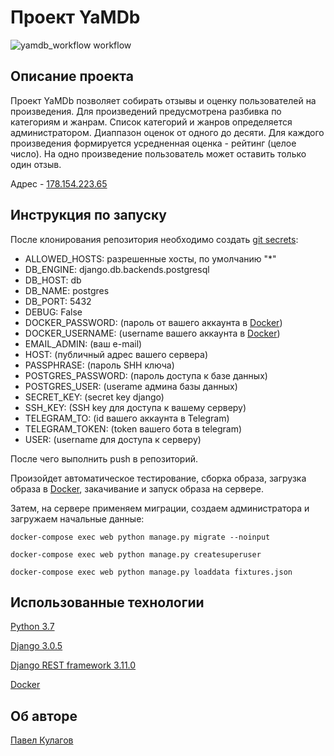 # Проект YaMDb
![yamdb_workflow workflow](https://github.com/kulagov/yamdb_final/actions/workflows/yamdb_workflow.yml/badge.svg)

## Описание проекта
Проект YaMDb позволяет собирать отзывы и оценку пользователей на произведения. Для произведений предусмотрена разбивка по категориям и жанрам. Список категорий и жанров определяется администратором. Диаппазон оценок от одного до десяти. Для каждого произведения формируется усредненная оценка - рейтинг (целое число). На одно произведение пользователь может оставить только один отзыв.

Адрес - [178.154.223.65]

## Инструкция по запуску
После клонирования репозитория необходимо создать [git secrets]:

 - ALLOWED_HOSTS: разрешенные хосты, по умолчанию "*"
 - DB_ENGINE: django.db.backends.postgresql
 - DB_HOST: db
 - DB_NAME: postgres
 - DB_PORT: 5432
 - DEBUG: False
 - DOCKER_PASSWORD: (пароль от вашего аккаунта в [Docker])
 - DOCKER_USERNAME: (username вашего аккаунта в [Docker])
 - EMAIL_ADMIN: (ваш e-mail)
 - HOST: (публичный адрес вашего сервера)
 - PASSPHRASE: (пароль SHH ключа)
 - POSTGRES_PASSWORD: (пароль доступа к базе данных)
 - POSTGRES_USER: (userame админа базы данных)
 - SECRET_KEY: (secret key django)
 - SSH_KEY: (SSH key для доступа к вашему серверу)
 - TELEGRAM_TO: (id вашего аккаунта в Telegram)
 - TELEGRAM_TOKEN: (token вашего бота в telegram)
 - USER: (username для доступа к серверу)

После чего выполнить push в репозиторий.

Произойдет автоматическое тестирование, сборка образа, загрузка образа в [Docker], закачивание и запуск образа на сервере.

Затем, на сервере применяем миграции, создаем администратора и загружаем начальные данные:

    docker-compose exec web python manage.py migrate --noinput

    docker-compose exec web python manage.py createsuperuser

    docker-compose exec web python manage.py loaddata fixtures.json


## Использованные технологии
[Python 3.7]

[Django 3.0.5]

[Django REST framework 3.11.0]

[Docker]

## Об авторе
[Павел Кулагов]

[Python 3.7]: https://python.org
[Django 3.0.5]: https://www.djangoproject.com/
[Django REST framework 3.11.0]: https://www.django-rest-framework.org/
[Docker]: https://www.docker.com/
[Павел Кулагов]: https://github.com/kulagov
[git secrets]: https://docs.github.com/en/actions/reference/encrypted-secrets
[178.154.223.65]: http://178.154.223.65/